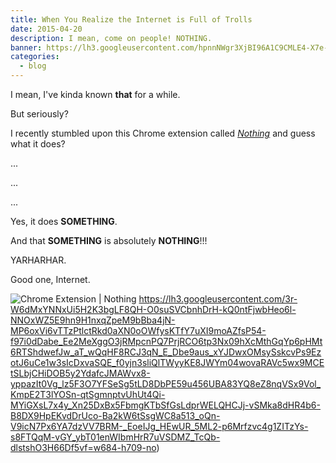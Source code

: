 ```yaml
---
title: When You Realize the Internet is Full of Trolls
date: 2015-04-20
description: I mean, come on people! NOTHING.
banner: https://lh3.googleusercontent.com/hpnnNWgr3XjBI96A1C9CMLE4-X7e-F62KcpeLQlMKrkcxglQqKK-13rgA2oVxfvEqlzJ937KBDEo3L2V_BRBVnFA0kWnCpBxkscfnmyRDVmX9-3Gi599cCQhi0d56xrLS4gpcWwBiYyD6SKXBTt6wxhUu6qsgDeU2ysIlSTXX-bVcI1TDhgTOpDJ11_vtPoWf2QB32IgbbntvbG1a18Szx9agitQQotVBtTI94Y1LfOemZQaUKKb42lDS9VEKVF3p_hHRtAJP5J-zBCTLl1-M8P65thUw96mOC8ay40pLfhieYdIY-Vr4VT6pmm_BjjJk56YTuWnfvboMX2L0sZEsun1egfuuevApFEYxGZfVnFTR9lgJXIZnot311zgeN-nkxTpC9bYB37hNbA1wFX3aiYP-o9vVQkcn8gmKTEe7rlzaM9J-L8az5Ta1DcVcnBo8RblH9aIhwxwUNW5FdpLZ7A10OGr8SjRXk7cc36UVhuk197iY6ycLbs7EX4qFkxYrEwv5JbJCph-cu0Q9bp_n_dzjGcZ7Vxz5Tk1-iG8q1uS6Jer6TNXgjBFyw8ZoU4BckWrJGLrJkT3SXNFb9NaMcJtJfTNl473bzRX37RKd1WAbXfjrZhlQMstknq9HNfZ=w1140-h598-no
categories:
  - blog
---
```


I mean, I've kinda known **that** for a while.

But seriously?

I recently stumbled upon this Chrome extension called _[Nothing](https://chrome.google.com/webstore/detail/nothing/mabenbhpjlchigbbpafligkdnlhjbmel?hl=en-US 'Nothing | Chrome Extension')_ and guess what it does?

...

...

...

Yes, it does **SOMETHING**.

And that **SOMETHING** is absolutely **NOTHING**!!!

YARHARHAR.

Good one, Internet.

![Chrome Extension | Nothing](https://lh3.googleusercontent.com/7QqbnvDdcNT240GKql-GyN8pDmW5mEFWriPd4i91qpV9buAaW9Ljc4Id4zdeoaem_-4kCGJZ_RDB7GpnQMIhJmtMQDgWTQBAE8ZECyuvdhsz1ZhRjko_raxOhM5swknZFIpP6Ie6v06ZNwJjEwrz4WrE5LBvT0dbSCTT7eXXNxiQxarMiRBZsL229h24B6jIrrqiH2YxHdBEz0MY_HvMXFDtQGYItEsxUdE0ZLknhBsYyFJuzo5g7PHGsxJC0M3Zpi_5l47HCGzQm9wLWQAMywXhfU3hfwMw_KZY8APTnv3X-RRS8fq9bJP768LmBNSLFc2GX9ziSNSXNQJMgTsD0KCg74wjDn2kmMayjMtxx_ak9Te4FK0TUqvAHKkfj9xJ3Wqwo3A6OHOOTLXuIC4Ak--U0FcHTd8pj9Ush6Zu6sossm3_SaoAdt2nLJUfFyv3VwQEZ4Xj2worOriDkuvWuFqw3oFE3GXjh8OjEgeCCjmAnYeMoa4wkMnlcFoHz4nx6J50ABQb0g8N8t2IHWLRuELJZGVFZhsxY__PJNHTJ2epbL_s1qz2-unJLsc3xMY8aUYyl2ACFNig_z-ze2JBDa2tFwigFp-CNRDTgp18oDyUrDADxIzuyEyJ2Do1YVWN=w993-h601-no)
https://lh3.googleusercontent.com/3r-W6dMxYNNxUi5H2K3bgLF8QH-O0suSVCbnhDrH-kQ0ntFjwbHeo6l-NNOxWZ5E9hn9H1nxqZpeM9bBba4jN-MP6oxVi6vTTzPtlctRkd0aXN0oOWfysKTfY7uXI9moAZfsP54-f97i0dDabe_Ee2MeXggO3jRMpcnPQ7PrjRCO6tp3Nx09hXcMthGqYp6pHMt6RTShdwefJw_aT_wQqHF8RCJ3qN_E_Dbe9aus_xYJDwxOMsySskcvPs9EzotJ6uCe1w3sIcDxvaSQE_f0yjn3sliQlTWyyKE8JWYm04wovaRAVc5wx9MCEtSLbjCHiDOB5y2YdafcJMAWvx8-yppazIt0Vg_lz5F3O7YFSeSg5tLD8DbPE59u456UBA83YQ8eZ8nqVSx9Vol_KmpE2T3lYOSn-qtSgmnptvUhUt4Qi-MYiGXsL7x4y_Xn25DxBx5FbmgKTbSfGsLdprWELQHCJj-vSMka8dHR4b6-B8DX9HpEKvdDrUco-Ba2kW6tSsgWC8a513_oQn-V9icN7Px6YA7dzVV7BRM-_EoeIJg_HEwUR_5ML2-p6Mrfzvc4g1ZITzYs-s8FTQqM-vGY_ybT01enWIbmHrR7uVSDMZ_TcQb-dlstshO3H66Df5vf=w684-h709-no)
